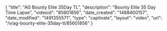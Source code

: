 {
    "title": "AG Bounty Elite 35Day TL",
    "description": "Bounty Elite 35 Day Time Lapse",
    "videoid": "85601856",
    "date_created": "1488400157",
    "date_modified": "1491355571",
    "type": "captivate",
    "layout": "video",
    "url": "\/v\/ag-bounty-elite-35day-tl\/85601856"
}